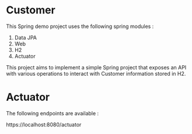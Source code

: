 # Customer
This Spring demo project uses the following spring modules :
1. Data JPA
2. Web
3. H2
4. Actuator

This project aims to implement a simple Spring project that exposes an API with various operations to interact with Customer information stored in H2.

# Actuator 
The following endpoints are available :

https://localhost:8080/actuator


